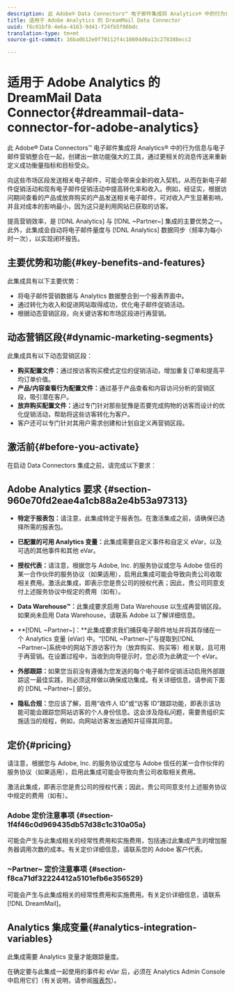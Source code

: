 ```yaml
---
description: 此 Adobe® Data Connectors™ 电子邮件集成将 Analytics® 中的行为信息与电子邮件营销整合在一起，创建出一款功能强大的工具，通过更相关的消息传送来重新定义成功衡量指标和目标受众。
title: 适用于 Adobe Analytics 的 DreamMail Data Connector
uuid: f6c01bf8-4e6a-4163-9d41-f24fb5f06bdc
translation-type: tm+mt
source-git-commit: 16ba0b12e0f70112f4c10804d0a13c278388ecc2

---
```



# 适用于 Adobe Analytics 的 DreamMail Data Connector{#dreammail-data-connector-for-adobe-analytics}

此 Adobe® Data Connectors™ 电子邮件集成将 Analytics® 中的行为信息与电子邮件营销整合在一起，创建出一款功能强大的工具，通过更相关的消息传送来重新定义成功衡量指标和目标受众。

向这些市场区段发送相关电子邮件，可能会带来全新的收入契机，从而在新电子邮件促销活动和现有电子邮件促销活动中提高转化率和收入。例如，经证实，根据访问期间查看的产品或放弃购买的产品发送相关电子邮件，可对收入产生显著影响，并且对成本的影响最小，因为这只是利用网站已获取的访客。

提高营销效率，是 [!DNL Analytics] 与 [!DNL ~Partner~] 集成的主要优势之一。此外，此集成会自动将电子邮件量度与 [!DNL Analytics] 数据同步（频率为每小时一次），以实现闭环报告。

## 主要优势和功能{#key-benefits-and-features}

此集成具有以下主要优势：

* 将电子邮件营销数据与 Analytics 数据整合到一个报表界面中。
* 通过转化为收入和促进网站取得成功，优化电子邮件促销活动。
* 根据动态营销区段，向关键访客和市场区段进行再营销。

## 动态营销区段{#dynamic-marketing-segments}

此集成具有以下动态营销区段：

* **购买配置文件：**&#x200B;通过按访客购买模式定位的促销活动，增加重复订单和提高平均订单价值。
* **产品/内容查看行为配置文件：**&#x200B;通过基于产品查看和内容访问分析的营销区段，吸引潜在客户。
* **放弃购买配置文件：**&#x200B;通过专门针对那些犹豫是否要完成购物的访客而设计的优化促销活动，帮助将这些访客转化为客户。
* 客户还可以专门针对其用户需求创建和计划自定义再营销区段。

## 激活前{#before-you-activate}

在启动 Data Connectors 集成之前，请完成以下要求：

## Adobe Analytics 要求 {#section-960e70fd2eae4a1cb88a2e4b53a97313}

* **特定于报表包：**&#x200B;请注意，此集成特定于报表包。在激活集成之前，请确保已选择所需的报表包。
* **已配置的可用 Analytics 变量：**&#x200B;此集成需要自定义事件和自定义 eVar，以及可选的其他事件和其他 eVar。

* **授权代表：**&#x200B;请注意，根据您与 Adobe, Inc. 的服务协议或您与 Adobe 信任的某一合作伙伴的服务协议（如果适用），启用此集成可能会导致向贵公司收取相关费用。激活此集成，即表示您是贵公司的授权代表；因此，贵公司同意支付上述服务协议中规定的费用（如有）。
* **Data Warehouse™：**&#x200B;此集成要求启用 Data Warehouse 以生成再营销区段。如果尚未启用 Data Warehouse，请联系 Adobe 以了解详细信息。
* **[!DNL ~Partner~]：**此集成要求我们捕获电子邮件地址并将其存储在一个 Analytics 变量 (eVar) 中。“[!DNL ~Partner~]”与提取到[!DNL ~Partner~]系统中的网站下游访客行为（放弃购买、购买等）相关联，且可用于再营销。在设置过程中，当收到向导提示时，您必须为此确定一个 eVar。
* **外部跟踪：**&#x200B;如果您当前没有遵循为您发送的每个电子邮件促销活动启用外部跟踪这一最佳实践，则必须这样做以确保成功集成。有关详细信息，请参阅下面的 [!DNL ~Partner~] 部分。
* **隐私合规：**&#x200B;您应该了解，启用“收件人 ID”或“访客 ID”跟踪功能，即表示该功能可能会跟踪您网站访客的个人身份信息。这会涉及隐私问题，需要贵组织实施适当的规程，例如，向网站访客发出通知并征得其同意。

## 定价{#pricing}

请注意，根据您与 Adobe, Inc. 的服务协议或您与 Adobe 信任的某一合作伙伴的服务协议（如果适用），启用此集成可能会导致向贵公司收取相关费用。

激活此集成，即表示您是贵公司的授权代表；因此，贵公司同意支付上述服务协议中规定的费用（如有）。

### Adobe 定价注意事项 {#section-1f4f46c0d969435db57d38c1c310a05a}

可能会产生与此集成相关的经常性费用和实施费用，包括通过此集成产生的增加服务器调用次数的成本。有关定价详细信息，请联系您的 Adobe 客户代表。

### ~Partner~ 定价注意事项 {#section-f8ca71df32224412a5101efb6e356529}

可能会产生与此集成相关的经常性费用和实施费用。有关定价详细信息，请联系 [!DNL DreamMail]。

## Analytics 集成变量{#analytics-integration-variables}

此集成需要 Analytics 变量才能跟踪量度。

在确定要与此集成一起使用的事件和 eVar 后，必须在 Analytics Admin Console 中启用它们（有关说明，请参阅[报表包](https://docs.adobe.com/content/help/zh-Hans/analytics/admin/manage-report-suites/report-suites-admin.html)）。
